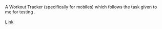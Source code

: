 A Workout Tracker (specifically for mobiles) which follows the task given to me for testing . 
<br><br>
 <a href='https://workout-task.netlify.app/'>Link</a>
